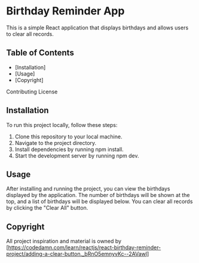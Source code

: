 # Birthday Reminder App

This is a simple React application that displays birthdays and allows users to clear all records.

## Table of Contents

- [Installation]
- [Usage]
- [Copyright]

Contributing
License

## Installation

To run this project locally, follow these steps:

1. Clone this repository to your local machine.
2. Navigate to the project directory.
3. Install dependencies by running npm install.
4. Start the development server by running npm dev.

## Usage

After installing and running the project, you can view the birthdays displayed by the application. The number of birthdays will be shown at the top, and a list of birthdays will be displayed below. You can clear all records by clicking the "Clear All" button.

## Copyright

All project inspiration and material is owned by [https://codedamn.com/learn/reactjs/react-birthday-reminder-project/adding-a-clear-button._bRnO5emnyvKc--2AVawl]
